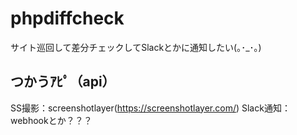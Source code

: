 # phpdiffcheck
サイト巡回して差分チェックしてSlackとかに通知したい(｡･_･｡)

## つかうｱﾋﾟ（api）
SS撮影：screenshotlayer(https://screenshotlayer.com/)
Slack通知：webhookとか？？？
